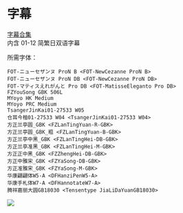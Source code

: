 # 字幕

[字幕合集](https://github.com/Nekomoekissaten-SUB/Nekomoekissaten-Storage/releases/download/subtitle_pkg/180-kimimimi_Web_JPCH.7z)  
内含 01-12 简繁日双语字幕

所需字体：
```
FOT-ニューセザンヌ ProN B <FOT-NewCezanne ProN B>
FOT-ニューセザンヌ ProN DB <FOT-NewCezanne ProN DB>
FOT-マティスえれがんと Pro DB <FOT-MatisseEleganto Pro DB>
FZYouSong GBK 506L
MYoyo HK Medium
MYoyo PRC Medium
TsangerJinKai01-27533 W05
仓耳今楷01-27533 W04 <TsangerJinKai01-27533 W04>
方正兰亭圆_GBK <FZLanTingYuan-R-GBK>
方正兰亭圆_GBK_粗 <FZLanTingYuan-B-GBK>
方正兰亭中黑_GBK <FZLanTingHei-DB-GBK>
方正兰亭准黑_GBK <FZLanTingHei-M-GBK>
方正正中黑_GBK <FZZhengHei-DB-GBK>
方正中雅宋_GBK <FZYaSong-DB-GBK>
方正准雅宋_GBK <FZYaSong-M-GBK>
华康翩翩体W5-A <DFHanziPenW5-A>
华康手札体W7-A <DFHannotateW7-A>
腾祥嘉丽大圆GB18030 <Tensentype JiaLiDaYuanGB18030>
```

![](https://nekomoe.pages.dev/images/2021-10/180-kimimimi.png)